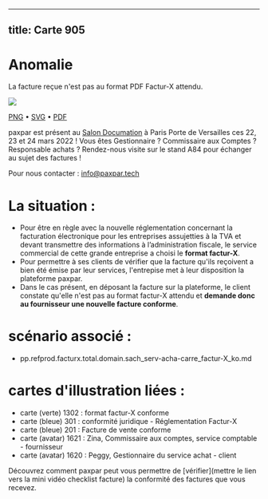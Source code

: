
---
title: Carte 905
---

# Anomalie


La facture reçue
n'est pas au format
PDF Factur-X attendu.


![](https://media.paxpar.tech/ludi/card_905_recto.png)

[PNG](https://media.paxpar.tech/ludi/card_905_recto.png) • [SVG](https://media.paxpar.tech/ludi/card_905_recto.svg) • [PDF](https://media.paxpar.tech/ludi/card_905_recto.pdf)

paxpar est présent au [Salon Documation](https://www.documation.fr/info_societe/527/paxpartech.html) à Paris Porte de Versailles ces 22, 23 et 24 mars 2022 ! Vous êtes Gestionnaire ? Commissaire aux Comptes ? Responsable achats ? Rendez-nous visite sur le stand A84 pour échanger au sujet des factures !

Pour nous contacter : info@paxpar.tech

# La situation :
  - Pour être en règle avec la nouvelle réglementation concernant la facturation électronique pour les entreprises assujetties à la TVA et devant transmettre des informations à l’administration fiscale, le service commercial de cette grande entreprise a choisi le **format factur-X**. 
  - Pour permettre à ses clients de vérifier que la facture qu'ils reçoivent a bien été émise par leur services, l'entrepise met à leur disposition la plateforme paxpar. 
  - Dans le cas présent, en déposant la facture sur la plateforme, le client constate qu'elle n'est pas au format factur-X attendu et **demande donc au fournisseur une nouvelle facture conforme**.

# scénario associé : 
  - pp.refprod.facturx.total.domain.sach_serv-acha-carre_factur-X_ko.md

# cartes d'illustration liées : 
  - carte (verte) 1302 : format factur-X conforme
  - carte (bleue) 301 : conformité juridique - Réglementation Factur-X
  - carte (bleue) 201 : Facture de vente conforme
  - carte (avatar) 1621 : Zina, Commissaire aux comptes, service comptable - fournisseur
  - carte (avatar) 1620 : Peggy, Gestionnaire du service achat - client 

Découvrez comment paxpar peut vous permettre de [vérifier](mettre le lien vers la mini vidéo checklist facture) la conformité des factures que vous recevez.



